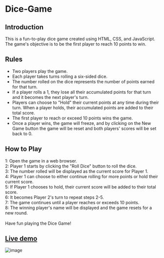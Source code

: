 # Dice-Game
## Introduction
This is a fun-to-play dice game created using HTML, CSS, and JavaScript. The game's objective is to be the first player to reach 10 points to win.

## Rules
* Two players play the game. 
* Each player takes turns rolling a six-sided dice.
* The number rolled on the dice represents the number of points earned for that turn.
* If a player rolls a 1, they lose all their accumulated points for that turn and it becomes the next player's turn.
* Players can choose to "Hold" their current points at any time during their turn. When a player holds, their accumulated points are added to their total score.
* The first player to reach or exceed 10 points wins the game.
* Once a player wins, the game will freeze, and by clicking on the New Game button the game will be reset and both players' scores will be set back to 0.

## How to Play
1: Open the game in a web browser. <br> 
2: Player 1 starts by clicking the "Roll Dice" button to roll the dice. <br> 
3: The number rolled will be displayed as the current score for Player 1. <br> 
4: Player 1 can choose to either continue rolling for more points or hold their current score. <br> 
5: If Player 1 chooses to hold, their current score will be added to their total score. <br> 
6: It becomes Player 2's turn to repeat steps 2-5. <br> 
7: The game continues until a player reaches or exceeds 10 points. <br> 
8: The winning player's name will be displayed and the game resets for a new round. <br> 
<br> 
Have fun playing the Dice Game!

## [Live demo](https://amir-dicegame.netlify.app/)

![image](https://github.com/Hashemi-Amir/Dice-Game/assets/58905924/b9bc0b55-57b8-416b-b2f5-e33392db942f)

